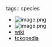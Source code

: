tags:: species

- ![image.png](https://peach-geographical-bat-397.mypinata.cloud/ipfs/QmTKP6PHyJfZ5L9zJPx8pQkcwLHWmqnYYPvKzFYLrjdjp9)
- ![image.png](https://peach-geographical-bat-397.mypinata.cloud/ipfs/QmYNk9wSZxVLFa5FwFnS2LfH9aYcYeSVC2eiqqQ2ArkN8S)
- [wiki](https://en.wikipedia.org/wiki/Eucalyptus_pulverulenta)
- [tokopedia](https://www.tokopedia.com/aizaflora/bibit-tanaman-eucalyptus-moon-lagoon-silver-dollar?extParam=ivf%3Dfalse%26src%3Dsearch&refined=true)
